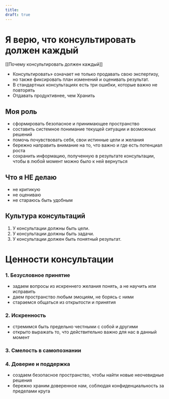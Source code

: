 ```yaml
---
title: 
draft: true
---
```

# Я верю, что консультировать должен каждый

[[Почему консультировать должен каждый]]

- Консультировать» означает не только продавать свою экспертизу, но также фиксировать план изменений и оценивать результат. 
- В стандартных консультациях есть три ошибки, которые важно не повторять
- Отдавать продуктивнее, чем Хранить 

## Моя роль
- сформировать безопасное и принимающее пространство
- составить системное понимание текущей ситуации и возможных решений
- помочь почувствовать себя, свои истинные цели и желания
- бережно направить внимание на то, что важно и где есть потенциал роста
- сохранить информацию, полученную в результате консультации, чтобы в любой момент можно было к ней вернуться
## Что я НЕ делаю
- не критикую
- не оцениваю
- не стараюсь быть удобным
## Культура консультаций
1. У консультации должны быть цели.
2. У консультации должны быть задачи.
3. У консультации должен быть понятный результат.

# Ценности консультации
### 1. Безусловное принятие
- задаем вопросы из искреннего желания понять, а не научить или исправить
- даем пространство любым эмоциям, не борясь с ними
- стараемся общаться из открытости и принятия
### 2. Искренность
- стремимся быть предельно честными с собой и другими
- открыто выражать то, что действительно важно для нас в данный момент
### 3. Смелость в самопознании

### 4. Доверие и поддержка
- создаем безопасное пространство, чтобы найти новые неочевидные решения
- бережно храним доверенное нам, соблюдая конфиденциальность за пределами круга